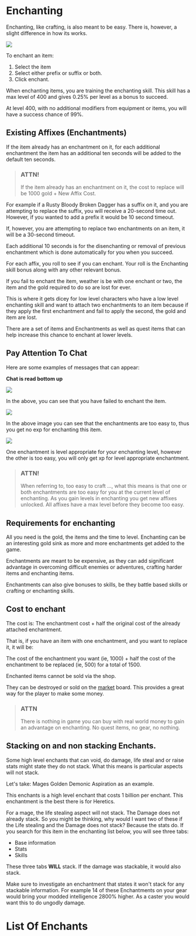 # Enchanting

Enchanting, like crafting, is also meant to be easy. There is, however, a slight difference in how its works.

<div class="mb-4">
    <a href="/storage/info/enchanting/images/enchanting.png" class="glightbox">
        <img src="/storage/info/enchanting/images/enchanting.png" class="img-fluid" />
    </a>
</div>

To enchant an item:

1. Select the item
2. Select either prefix or suffix or both.
3. Click enchant.

When enchanting items, you are training the enchanting skill. This skill has a max level of 400 and gives 0.25% per level as a bonus to succeed.

At level 400, with no additional modifiers from equipment or items, you will have a success chance of 99%.

## Existing Affixes (Enchantments)

If the item already has an enchantment on it, for each additional enchantment the item has an additional ten seconds will be added to the default ten seconds.

> ### ATTN!
>
> If the item already has an enchantment on it, the cost to replace will be 1000 gold + New Affix Cost. 

For example if a Rusty Bloody Broken Dagger has a suffix on it, and you are attempting to replace the suffix, you will receive a 20-second time out. However, if you wanted to add a prefix it would be 10 second timeout.

If, however, you are attempting to replace two enchantments on an item, it will be a 30-second timeout.

Each additional 10 seconds is for the disenchanting or removal of previous enchantment which is done automatically for you when you succeed.

For each affix, you roll to see if you can enchant. Your roll is the Enchanting skill bonus along with any other relevant bonus. 

If you fail to enchant the item, weather is be with one enchant or two, the item and the gold required to do so are lost for ever. 

This is where it gets dicey for low level characters who have a low level enchanting skill and want to attach two 
enchantments to an item because if they apply the first enchantment and fail to apply the second, the gold and item are lost.

There are a set of items and Enchantments as well as quest items that can help increase this chance to enchant at lower levels.

## Pay Attention To Chat

Here are some examples of messages that can appear:

**Chat is read bottom up**

<div class="mb-4">
    <a href="/storage/info/enchanting/images/fail-to-enchant.png" class="glightbox">
        <img src="/storage/info/enchanting/images/fail-to-enchant.png" class="img-fluid" />
    </a>
</div>

In the above, you can see that you have failed to enchant the item.

<div class="mb-4">
    <a href="/storage/info/enchanting/images/too-easy.png" class="glightbox">
        <img src="/storage/info/enchanting/images/too-easy.png" class="img-fluid" />
    </a>
</div>

In the above image you can see that the enchantments are too easy to, thus you get no exp for enchanting this item.

<div class="mb-4">
    <a href="/storage/info/enchanting/images/one-enchantment-is-too-easy.png" class="glightbox">
        <img src="/storage/info/enchanting/images/one-enchantment-is-too-easy.png" class="img-fluid" />
    </a>
</div>

One enchantment is level appropriate for your enchanting level, however the other is too easy, you will only get xp for level appropriate enchantment.

> ### ATTN!
> 
> When referring to, too easy to craft ..., what this means is that one or both enchantments are too easy for you at the current level of enchanting.
> As you gain levels in enchanting you get new affixes unlocked. All affixes have a max level before they become too easy.

## Requirements for enchanting

All you need is the gold, the items and the time to level. Enchanting can be an interesting gold sink as more and more enchantments get added to the game. 

Enchantments are meant to be expensive, as they can add significant advantage in overcoming difficult enemies or adventures, crafting harder items and enchanting items.

Enchantments can also give bonuses to skills, be they battle based skills or crafting or enchanting skills.

## Cost to enchant

The cost is: The enchantment cost + half the original cost of the already attached enchantment.

That is, if you have an item with one enchantment, and you want to replace it, it will be:

The cost of the enchantment you want (ie, 1000) + half the cost of the enchantment to be replaced (ie, 500) for a total of 1500.

Enchanted items cannot be sold via the shop. 

They can be destroyed or sold on the [market]() board. This provides a great way for the player to make some money.

> ### ATTN
> 
> There is nothing in game you can buy with real world money to gain an advantage on enchanting. No quest items, no gear, no nothing.


## Stacking on and non stacking Enchants.

Some high level enchants that can void, do damage, life steal and or raise stats might state they do not stack. What this means is particular aspects will not stack.

Let's take: Mages Golden Demonic Aspiration as an example.

This enchants is a high level enchant that costs 1 billion per enchant. This enchantment is the best there is for Heretics.

For a mage, the life stealing aspect will not stack. The Damage does not already stack. So you might be thinking, why would I want two of these if the 
Life stealing and the Damage does not stack? Because the stats do. If you search for this item in the enchanting list below, you will see three tabs:

- Base information
- Stats
- Skills

These three tabs **WILL** stack. If the damage was stackable, it would also stack.

Make sure to investigate an enchantment that states it won't stack for any stackable information. For example 14 of these Enchantments
on your gear would bring your modded intelligence 2800% higher. As a caster you would want this to do ungodly damage.

# List Of Enchants

